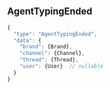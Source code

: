 ## AgentTypingEnded

```js
{
  "type": "AgentTypingEnded",
  "data": {
    "brand": {Brand},
    "channel": {Channel},
    "thread": {Thread},
    "user": {User}  // nullable
  }
}
```
